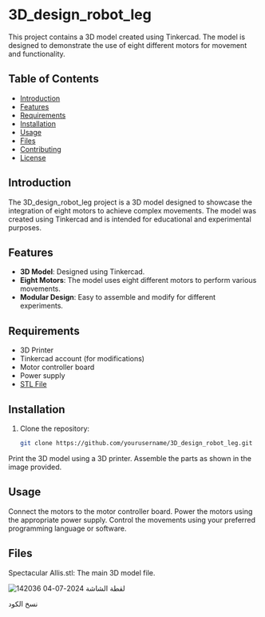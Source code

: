 # 3D_design_robot_leg

This project contains a 3D model created using Tinkercad. The model is designed to demonstrate the use of eight different motors for movement and functionality.

## Table of Contents
- [Introduction](#introduction)
- [Features](#features)
- [Requirements](#requirements)
- [Installation](#installation)
- [Usage](#usage)
- [Files](#files)
- [Contributing](#contributing)
- [License](#license)

## Introduction
The 3D_design_robot_leg project is a 3D model designed to showcase the integration of eight motors to achieve complex movements. The model was created using Tinkercad and is intended for educational and experimental purposes.

## Features
- **3D Model**: Designed using Tinkercad.
- **Eight Motors**: The model uses eight different motors to perform various movements.
- **Modular Design**: Easy to assemble and modify for different experiments.

## Requirements
- 3D Printer
- Tinkercad account (for modifications)
- Motor controller board
- Power supply
- [STL File](./path-to-your-STL-file)

## Installation
1. Clone the repository:
   ```bash
   git clone https://github.com/yourusername/3D_design_robot_leg.git

Print the 3D model using a 3D printer.
Assemble the parts as shown in the image provided.

## Usage
Connect the motors to the motor controller board.
Power the motors using the appropriate power supply.
Control the movements using your preferred programming language or software.

## Files
Spectacular Allis.stl: The main 3D model file.

![لقطة الشاشة 2024-07-04 142036](https://github.com/xd7fx/3D.design.robot.leg/assets/173664349/279a2a7c-4980-4e70-a886-0c5dc80d2a7f)



نسخ الكود
